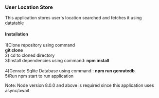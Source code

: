 <h3>User Location Store</h3>
<p>This application stores user's location searched and fetches it using datatable</p>

<h4>Installation</h4>
1)Clone repository using command<br>
  <strong>  git clone </strong><br>
2) cd to cloned directory<br>
3)Install dependencies using command: <strong>npm install</strong><br><br>
4)Genrate Sqlite Database using command : <strong>npm run genratedb</strong> <br>    
5)Run npm start to run application<br>

Note: Node version 8.0.0 and above is required since this application uses async/await
